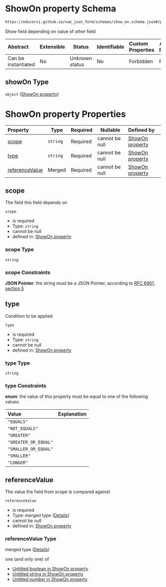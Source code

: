 # ShowOn property Schema

```txt
https://educorvi.github.io/vue_json_form/schemas/show_on.schema.json#/properties/showOn
```

Show field depending on value of other field


| Abstract            | Extensible | Status         | Identifiable | Custom Properties | Additional Properties | Access Restrictions | Defined In                                                                     |
| :------------------ | ---------- | -------------- | ------------ | :---------------- | --------------------- | ------------------- | ------------------------------------------------------------------------------ |
| Can be instantiated | No         | Unknown status | No           | Forbidden         | Forbidden             | none                | [control.schema.json\*](../schemas/control.schema.json "open original schema") |

## showOn Type

`object` ([ShowOn property](control-properties-showon-property.md))

# ShowOn property Properties

| Property                          | Type     | Required | Nullable       | Defined by                                                                                                                                                     |
| :-------------------------------- | -------- | -------- | -------------- | :------------------------------------------------------------------------------------------------------------------------------------------------------------- |
| [scope](#scope)                   | `string` | Required | cannot be null | [ShowOn property](show_on-properties-scope.md "https&#x3A;//educorvi.github.io/vue_json_form/schemas/show_on.schema.json#/properties/scope")                   |
| [type](#type)                     | `string` | Required | cannot be null | [ShowOn property](show_on-properties-type.md "https&#x3A;//educorvi.github.io/vue_json_form/schemas/show_on.schema.json#/properties/type")                     |
| [referenceValue](#referencevalue) | Merged   | Required | cannot be null | [ShowOn property](show_on-properties-referencevalue.md "https&#x3A;//educorvi.github.io/vue_json_form/schemas/show_on.schema.json#/properties/referenceValue") |

## scope

The field this field depends on


`scope`

-   is required
-   Type: `string`
-   cannot be null
-   defined in: [ShowOn property](show_on-properties-scope.md "https&#x3A;//educorvi.github.io/vue_json_form/schemas/show_on.schema.json#/properties/scope")

### scope Type

`string`

### scope Constraints

**JSON Pointer**: the string must be a JSON Pointer, according to [RFC 6901, section 5](https://tools.ietf.org/html/rfc6901 "check the specification")

## type

Condition to be applied


`type`

-   is required
-   Type: `string`
-   cannot be null
-   defined in: [ShowOn property](show_on-properties-type.md "https&#x3A;//educorvi.github.io/vue_json_form/schemas/show_on.schema.json#/properties/type")

### type Type

`string`

### type Constraints

**enum**: the value of this property must be equal to one of the following values:

| Value                | Explanation |
| :------------------- | ----------- |
| `"EQUALS"`           |             |
| `"NOT_EQUALS"`       |             |
| `"GREATER"`          |             |
| `"GREATER_OR_EQUAL"` |             |
| `"SMALLER_OR_EQUAL"` |             |
| `"SMALLER"`          |             |
| `"LONGER"`           |             |

## referenceValue

The value the field from scope is compared against


`referenceValue`

-   is required
-   Type: merged type ([Details](show_on-properties-referencevalue.md))
-   cannot be null
-   defined in: [ShowOn property](show_on-properties-referencevalue.md "https&#x3A;//educorvi.github.io/vue_json_form/schemas/show_on.schema.json#/properties/referenceValue")

### referenceValue Type

merged type ([Details](show_on-properties-referencevalue.md))

one (and only one) of

-   [Untitled boolean in ShowOn property](show_on-properties-referencevalue-oneof-0.md "check type definition")
-   [Untitled string in ShowOn property](show_on-properties-referencevalue-oneof-1.md "check type definition")
-   [Untitled number in ShowOn property](show_on-properties-referencevalue-oneof-2.md "check type definition")
